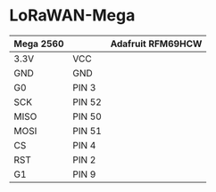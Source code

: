 # LoRaWAN-Mega

|Mega 2560||Adafruit RFM69HCW    
|------|---|---|
|3.3V|VCC|
|GND|GND|
|G0|PIN 3|
|SCK|PIN 52|
|MISO|PIN 50|
|MOSI|PIN 51|
|CS|PIN 4|
|RST|PIN 2|
|G1|PIN 9|

